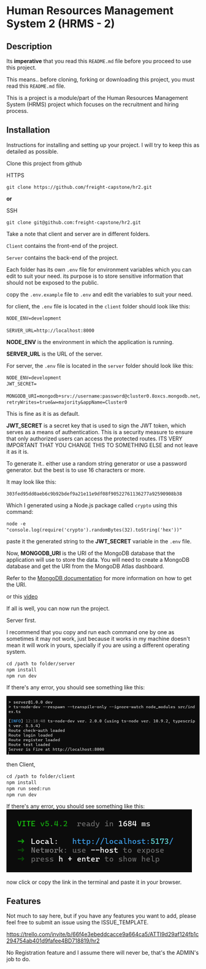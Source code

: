 # Human Resources Management System 2 (HRMS - 2)

## Description

Its **imperative** that you read this `README.md` file before you proceed to use this project.

This means.. before cloning, forking or downloading this project, you must read this `README.md` file.

This is a project is a module/part of the Human Resources Management System (HRMS) project
which focuses on the recruitment and hiring process.

## Installation

Instructions for installing and setting up your project.
I will try to keep this as detailed as possible.

Clone this project from github

HTTPS

```
git clone https://github.com/freight-capstone/hr2.git
```

**or**

SSH

```
git clone git@github.com:freight-capstone/hr2.git
```

Take a note that client and server are in different folders.

`Client` contains the front-end of the project.

`Server` contains the back-end of the project.

Each folder has its own `.env` file for environment variables which you can edit to suit your need. its purpose is to store sensitive information that should not be exposed to the public.

copy the `.env.example` file to `.env` and edit the variables to suit your need.

for client, the `.env` file is located in the `client` folder should look like this:

```
NODE_ENV=development

SERVER_URL=http://localhost:8000
```

**NODE_ENV** is the environment in which the application is running.

**SERVER_URL** is the URL of the server.

For server, the `.env` file is located in the `server` folder should look like this:

```
NODE_ENV=development
JWT_SECRET=

MONGODB_URI=mongodb+srv://username:password@cluster0.8oxcs.mongodb.net/?retryWrites=true&w=majority&appName=Cluster0
```

This is fine as it is as default.

**JWT_SECRET** is a secret key that is used to sign the JWT token, which serves as a means of authentication. This is a security measure to ensure that only authorized users can access the protected routes. ITS VERY IMPORTANT THAT YOU CHANGE THIS TO SOMETHING ELSE and not leave it as it is.

To generate it.. either use a random string generator or use a password generator. but the best is to use 16 characters or more.

It may look like this:

```
303fed95dd0aeb6c9b92bdef9a21e11e9df08f90522761136277a92590908b38
```

Which I generated using a Node.js package called `crypto` using this command:

```
node -e "console.log(require('crypto').randomBytes(32).toString('hex'))"
```

paste it the generated string to the **JWT_SECRET** variable in the `.env` file.

Now, **MONGODB_URI** is the URI of the MongoDB database that the application will use to store the data.
You will need to create a MongoDB database and get the URI from the MongoDB Atlas dashboard.

Refer to the [MongoDB documentation](https://www.mongodb.com/docs/manual/reference/connection-string/) for more information on how to get the URI.

or this [video](https://www.youtube.com/watch?v=s0anSjEeua8)

If all is well, you can now run the project.

Server first.

I recommend that you copy and run each command one by one as sometimes it may not work, just because it works in my machine doesn't mean it will work in yours, specially if you are using a different operating system.

```
cd /path to folder/server
npm install
npm run dev
```

If there's any error, you should see something like this:

![client](./assets/server.png)

then Client,

```
cd /path to folder/client
npm install
npm run seed:run
npm run dev
```

If there's any error, you should see something like this:
![client](./assets/client.png)

now click or copy the link in the terminal and paste it in your browser.

## Features

Not much to say here, but if you have any features you want to add, please feel free to submit an issue using the ISSUE_TEMPLATE.

https://trello.com/invite/b/66f4e3ebeddcacce9a664ca5/ATTI9d29af124fb1c294754ab401d9fafee4BD718819/hr2

No Registration feature and I assume there will never be, that's the ADMIN's job to do.
